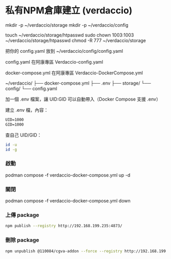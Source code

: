 # 私有NPM倉庫建立 (verdaccio)

mkdir -p ~/verdaccio/storage
mkdir -p ~/verdaccio/config

touch ~/verdaccio/storage/htpasswd
sudo chown 1003:1003 ~/verdaccio/storage/htpasswd
chmod -R 777 ~/verdaccio/storage

把你的 config.yaml 放到 ~/verdaccio/config/config.yaml

config.yaml 在阿康專區 Verdaccio-config.yaml

docker-compose.yml 在阿康專區 Verdaccio-DockerCompose.yml

~/verdaccio/
├── docker-compose.yml
├── .env
├── storage/
└── config/
    └── config.yaml

加一個 .env 檔案，讓 UID:GID 可以自動帶入（Docker Compose 支援 .env）

建立 .env 檔，內容：

```txt
UID=1000
GID=1000
```

查自己 UID/GID：

```bash
id -u
id -g
```

### 啟動

podman compose -f verdaccio-docker-compose.yml up -d

### 關閉

podman compose -f verdaccio-docker-compose.yml down

### 上傳 package

```bash
npm publish --registry http://192.168.199.235:4873/
```

### 刪除 package

```bash
npm unpublish @110084/cgva-addon --force --registry http://192.168.199.235:4873
```
